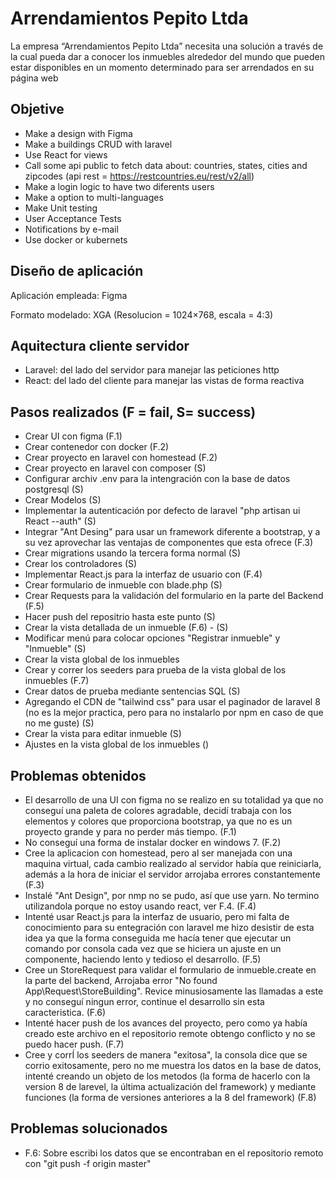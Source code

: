 # Arrendamientos Pepito Ltda

La empresa “Arrendamientos Pepito Ltda” necesita una solución a través de la cual pueda dar a
conocer los inmuebles alrededor del mundo que pueden estar disponibles en un momento
determinado para ser arrendados en su página web

## Objetive

* Make a design with Figma
* Make a buildings CRUD with laravel
* Use React for views
* Call some api public to fetch data about: countries, states, cities and zipcodes (api rest = https://restcountries.eu/rest/v2/all)
* Make a login logic to have two diferents users
* Make a option to multi-languages
* Make Unit testing
* User Acceptance Tests
* Notifications by e-mail
* Use docker or kubernets

## Diseño de aplicación

Aplicación empleada: Figma

Formato modelado: XGA (Resolucion = 1024×768, escala =	4:3)

## Aquitectura cliente servidor

* Laravel: del lado del servidor para manejar las peticiones http
* React: del lado del cliente para manejar las vistas de forma reactiva 

## Pasos realizados (F = fail, S= success)

* Crear UI con figma (F.1)
* Crear contenedor con docker (F.2)
* Crear proyecto en laravel con homestead (F.2)
* Crear proyecto en laravel con composer (S)
* Configurar archiv .env para la intengración con la base de datos postgresql (S)
* Crear Modelos (S)
* Implementar la autenticación por defecto de laravel "php artisan ui React --auth" (S)
* Integrar "Ant Desing" para usar un framework diferente a bootstrap, y a su vez aprovechar las ventajas de componentes que esta ofrece (F.3)
* Crear migrations usando la tercera forma normal (S)
* Crear los controladores (S)
* Implementar React.js para la interfaz de usuario con (F.4)
* Crear formulario de inmueble con blade.php (S)
* Crear Requests para la validación del formulario en la parte del Backend (F.5)
* Hacer push del repositrio hasta este punto (S)
* Crear la vista detallada de un inmueble (F.6) - (S)
* Modificar menú para colocar opciones "Registrar inmueble" y "Inmueble" (S)
* Crear la vista global de los inmuebles
* Crear y correr los seeders para prueba de la vista global de los inmuebles (F.7)
* Crear datos de prueba mediante sentencias SQL (S)
* Agregando el CDN de "tailwind css" para usar el paginador de laravel 8 (no es la mejor practica, pero para no instalarlo por npm en caso de que no me guste) (S)
* Crear la vista para editar inmueble (S)
* Ajustes en la vista global de los inmuebles ()

## Problemas obtenidos

* El desarrollo de una UI con figma no se realizo en su totalidad ya que no conseguí una paleta de colores agradable, decidí trabaja con los elementos y colores que proporciona bootstrap, ya que no es un proyecto grande y para no perder más tiempo. (F.1)
* No conseguí una forma de instalar docker en windows 7. (F.2)
* Cree la aplicacion con homestead, pero al ser manejada con una maquina virtual, cada cambio realizado al servidor había que reiniciarla, además a la hora de iniciar el servidor arrojaba errores constantemente (F.3)
* Instalé "Ant Design", por nmp no se pudo, así que use yarn. No termino utilizandola porque no estoy usando react, ver F.4. (F.4)
* Intenté  usar React.js para la interfaz de usuario, pero mi falta de conocimiento para su entegración con laravel me hizo desistir de esta idea ya que la forma conseguida me hacía tener que ejecutar un comando por consola cada vez que se hiciera un ajuste en un componente, haciendo lento y tedioso el desarrollo. (F.5)
* Cree un StoreRequest para validar el formulario de inmueble.create en la parte del backend, Arrojaba error "No found App\Request\StoreBuilding". Revice minusiosamente las llamadas a este y no conseguí ningun error, continue el desarrollo sin esta caracteristica. (F.6)
* Intenté hacer push de los avances del proyecto, pero como ya había creado este archivo en el repositorio remote obtengo conflicto y no se puedo hacer push. (F.7)
* Cree y corrÍ los seeders de manera "exitosa", la consola dice que se corrio exitosamente, pero no me muestra los datos en la base de datos, intenté creando un objeto de los metodos (la forma de hacerlo con la version 8 de larevel, la última actualización del framework) y mediante funciones (la forma de versiones anteriores a la 8 del framework) (F.8)

## Problemas solucionados

* F.6: Sobre escribi los datos que se encontraban en el repositorio remoto con "git push -f origin master"


